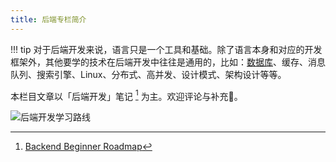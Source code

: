 ```yaml
---
title: 后端专栏简介
---
```


!!! tip
    对于后端开发来说，语言只是一个工具和基础。除了语言本身和对应的开发框架外，其他要学的技术在后端开发中往往是通用的，比如：[数据库](../base/cs/database/index.md)、缓存、消息队列、搜索引擎、Linux、分布式、高并发、设计模式、架构设计等等。

本栏目文章以「后端开发」笔记 [^road-map] 为主。欢迎评论与补充🤗。

![后端开发学习路线](https://cdn.dwj601.cn/images/202501302221609.png)

[^road-map]: [Backend Beginner Roadmap](https://roadmap.sh/backend?r=backend-beginner)
